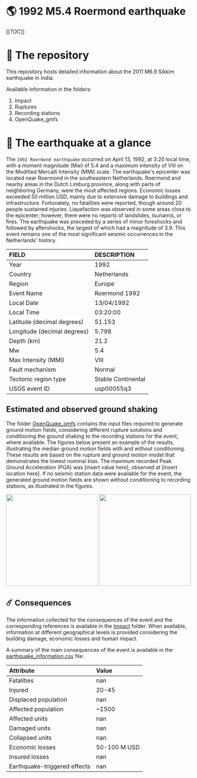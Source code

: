 # 🌎 1992 M5.4 Roermond earthquake
[[_TOC_]]

# 📂 The repository

This repository hosts detailed information about the 2011 M6.9 Sikkim earthquake in India.

Available information in the folders:

1. Impact
2. Ruptures
3. Recording stations
4. OpenQuake_gmfs


# 🚀 The earthquake at a glance 

The `1992 Roermond earthquake` occurred on April 13, 1992, at 3:20 local time, with a moment magnitude (Mw) of 5.4 and a maximum intensity of VIII on the Modified Mercalli Intensity (MMI) scale. The earthquake's epicenter was located near Roermond in the southeastern Netherlands. Roermond and nearby areas in the Dutch Limburg province, along with parts of neighboring Germany, were the most affected regions. Economic losses exceeded 50 million USD, mainly due to extensive damage to buildings and infrastructure. Fortunately, no fatalities were reported, though around 20 people sustained injuries. Liquefaction was observed in some areas close to the epicenter; however, there were no reports of landslides, tsunamis, or fires. The earthquake was preceded by a series of minor foreshocks and followed by aftershocks, the largest of which had a magnitude of 3.9. This event remains one of the most significant seismic occurrences in the Netherlands' history.

| FIELD | DESCRIPTION |
|:-------|:-------------|
| Year | 1992 |
| Country | Netherlands |
| Region | Europe |
| Event Name | Roermond 1992 |
| Local Date | 13/04/1992 |
| Local Time | 03:20:00 |
| Latitude (decimal degrees) | 51.153 |
| Longitude (decimal degrees) | 5.798 |
| Depth (km) | 21.2 |
| Mw | 5.4 |
| Max Intensity (MMI) | VIII |
| Fault mechanism | Normal |
| Tectonic region type | Stable Continental |
| USGS event ID | usp00055q3 |

## Estimated and observed ground shaking

The folder [OpenQuake_gmfs](./OpenQuake_gmfs/) contains the input files required to generate ground motion fields, considering different rupture solutions and conditioning the ground shaking to the recording stations for the event, where available. The figures below present an example of the results, illustrating the median ground motion fields with and without conditioning. These results are based on the rupture and ground motion model that demonstrates the lowest nominal bias. The maximum recorded Peak Ground Acceleration (PGA) was [insert value here], observed at [insert location here]. If no seismic station data were available for the event, the generated ground motion fields are shown without conditioning to recording stations, as illustrated in the figures.

<img src="./OpenQuake_gmfs/median_gmf_stations_none.png" height="250">
<img src="./OpenQuake_gmfs/median_gmf_stations_all.png" height="250">

## ☄️ Consequences

The information collected for the consequences of the event and the corresponding references is available in the [Impact](./Impact) folder. When available, information at different geographical levels is provided considering the building damage, economic losses and human impact.

A summary of the main consequences of the event is available in the [earthquake_information.csv](./earthquake_information.csv) file:

| Attribute | Value |
|:-------|:-------------|
| Fatalities | nan |
| Injured | 20-45 |
| Displaced population | nan |
| Affected population | ~1500 |
| Affected units | nan |
| Damaged units | nan |
| Collapsed units | nan |
| Economic losses | 50-100 M USD |
| Insured losses | nan |
| Earthquake-triggered effects | nan |